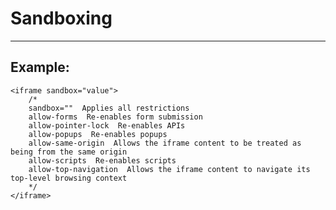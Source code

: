 # Sandboxing
-------

## Example:


	<iframe sandbox="value">
		/*
		sandbox=""  Applies all restrictions
		allow-forms  Re-enables form submission
		allow-pointer-lock  Re-enables APIs
		allow-popups  Re-enables popups
		allow-same-origin  Allows the iframe content to be treated as being from the same origin
		allow-scripts  Re-enables scripts
		allow-top-navigation  Allows the iframe content to navigate its top-level browsing context
		*/
	</iframe>


